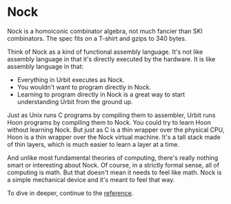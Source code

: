 # Nock

<div class="short">

Nock is a homoiconic combinator algebra, not much fancier than SKI combinators.
The spec fits on a T-shirt and gzips to 340 bytes. 

Think of Nock as a kind of functional assembly language. It's not like assembly
language in that it's directly executed by the hardware. It is like assembly
language in that:

- Everything in Urbit executes as Nock.
- You wouldn't want to program directly in Nock.
- Learning to program directly in Nock is a great way to start understanding Urbit from the ground up.

Just as Unix runs C programs by compiling them to assembler, Urbit runs Hoon
programs by compiling them to Nock. You could try to learn Hoon without learning Nock. But just as C is a thin wrapper over the physical CPU, Hoon is a thin wrapper over the Nock virtual machine. It's a tall stack made of thin layers, which is much easier to learn a layer at a time.

And unlike most fundamental theories of computing, there's really nothing smart
or interesting about Nock. Of course, in a strictly formal sense, all of
computing is math. But that doesn't mean it needs to feel like math. Nock is a
simple mechanical device and it's meant to feel that way.

To dive in deeper, continue to the [reference](nock/reference).

</div>